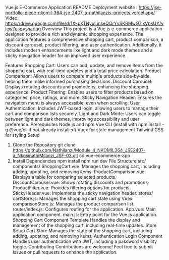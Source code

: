 Vue.js E-Commerce Application README
Deployment website : https://jse-portfolio-piece-nkomil-364-jse-2407-a-nathilanzis-projects.vercel.app/ 
Video: https://drive.google.com/file/d/1XkpXTNyuLinseQQrYvSKBMwG7lxVpkUY/view?usp=sharing 
Overview
This project is a Vue.js e-commerce application designed to provide a rich and dynamic shopping experience. The application features a comprehensive shopping cart, product comparison, a discount carousel, product filtering, and user authentication. Additionally, it includes modern enhancements like light and dark mode themes and a sticky navigation header for an improved user experience.

Features
Shopping Cart: Users can add, update, and remove items from the shopping cart, with real-time updates and a total price calculation.
Product Comparison: Allows users to compare multiple products side-by-side, helping them make informed purchasing decisions.
Discount Carousel: Displays rotating discounts and promotions, enhancing the shopping experience.
Product Filtering: Enables users to filter products based on categories, price, ratings, and more.
Sticky Navigation Header: Ensures the navigation menu is always accessible, even when scrolling.
User Authentication: Includes JWT-based login, allowing users to manage their cart and comparison lists securely.
Light and Dark Mode: Users can toggle between light and dark themes, improving accessibility and user preference.
Prerequisites
Node.js and npm
Vue CLI (install with npm install -g @vue/cli if not already installed)
Vuex for state management
Tailwind CSS for styling
Setup
1. Clone the Repository
git clone <https://github.com/Nathilanzi/Module_4_NKOMIL364_JSE2407-a_NkosinathiMilanzi_JSF-03.git>
cd vue-ecommerce-app
2. Install Dependencies
npm install
npm run dev
File Structure
src/
components/
ShoppingCart.vue: Manages the shopping cart, including adding, updating, and removing items.
ProductComparison.vue: Displays a table for comparing selected products.
DiscountCarousel.vue: Shows rotating discounts and promotions.
ProductFilter.vue: Provides filtering options for products.
StickyHeader.vue: Implements the sticky navigation header.
stores/
cartStore.js: Manages the shopping cart state using Vuex.
comparisonStore.js: Manages the product comparison list.
router/index.js: Configures routing for the application.
App.vue: Main application component.
main.js: Entry point for the Vue.js application.
Shopping Cart Component
Template
Handles the display and management of the shopping cart, including real-time updates.
Store Setup
Cart Store 
Manages the state of the shopping cart, including adding, updating, and removing items.
Authentication
Login Component
Handles user authentication with JWT, including a password visibility toggle.
Contributing
Contributions are welcome! Feel free to submit issues or pull requests to enhance the application.